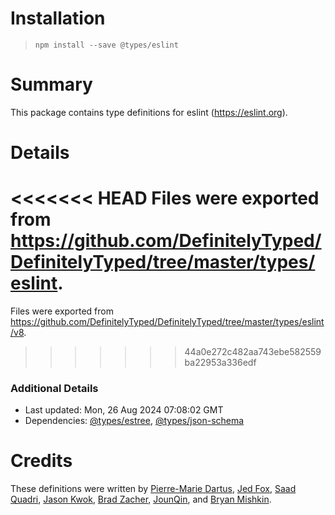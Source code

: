 # Installation
> `npm install --save @types/eslint`

# Summary
This package contains type definitions for eslint (https://eslint.org).

# Details
<<<<<<< HEAD
Files were exported from https://github.com/DefinitelyTyped/DefinitelyTyped/tree/master/types/eslint.
=======
Files were exported from https://github.com/DefinitelyTyped/DefinitelyTyped/tree/master/types/eslint/v8.
>>>>>>> 44a0e272c482aa743ebe582559ba22953a336edf

### Additional Details
 * Last updated: Mon, 26 Aug 2024 07:08:02 GMT
 * Dependencies: [@types/estree](https://npmjs.com/package/@types/estree), [@types/json-schema](https://npmjs.com/package/@types/json-schema)

# Credits
These definitions were written by [Pierre-Marie Dartus](https://github.com/pmdartus), [Jed Fox](https://github.com/j-f1), [Saad Quadri](https://github.com/saadq), [Jason Kwok](https://github.com/JasonHK), [Brad Zacher](https://github.com/bradzacher), [JounQin](https://github.com/JounQin), and [Bryan Mishkin](https://github.com/bmish).
